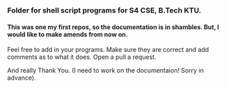 ### Folder for shell script programs for S4 CSE, B.Tech KTU.

#### This was one my first repos, so the documentation is in shambles. But, I would like to make amends from now on.

Feel free to add in your programs. Make sure they are correct and add comments as to what it does. Open a pull a request.

And really Thank You. (I need to work on the documentaion! Sorry in advance).
